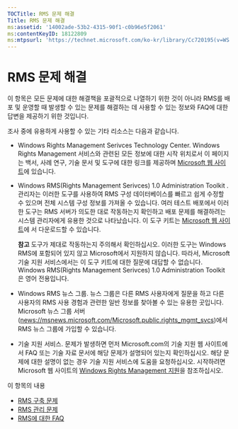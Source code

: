 ```yaml
---
TOCTitle: RMS 문제 해결
Title: RMS 문제 해결
ms:assetid: '14002ade-53b2-4315-90f1-c0b96e5f2061'
ms:contentKeyID: 18122809
ms:mtpsurl: 'https://technet.microsoft.com/ko-kr/library/Cc720195(v=WS.10)'
---
```


RMS 문제 해결
=============

이 항목은 모든 문제에 대한 해결책을 포괄적으로 나열하기 위한 것이 아니라 RMS를 배포 및 운영할 때 발생할 수 있는 문제를 해결하는 데 사용할 수 있는 정보와 FAQ에 대한 답변을 제공하기 위한 것입니다.

조사 중에 유용하게 사용할 수 있는 기타 리소스는 다음과 같습니다.

-   Windows Rights Management Serivces Technology Center. Windows Rights Management 서비스와 관련된 모든 정보에 대한 시작 위치로서 이 페이지는 백서, 사례 연구, 기술 문서 및 도구에 대한 링크를 제공하며 [Microsoft 웹 사이트](https://go.microsoft.com/fwlink/?linkid=26724)에 있습니다.
-   Windows RMS(Rights Management Serivces) 1.0 Administration Toolkit . 관리자는 이러한 도구를 사용하여 RMS 구성 데이터베이스를 빠르고 쉽게 수정할 수 있으며 전체 시스템 구성 정보를 가져올 수 있습니다. 여러 테스트 배포에서 이러한 도구는 RMS 서버가 의도한 대로 작동하는지 확인하고 배포 문제를 해결하려는 시스템 관리자에게 유용한 것으로 나타났습니다. 이 도구 키트는 [Microsoft 웹 사이트](https://go.microsoft.com/fwlink/?linkid=33841)에 서 다운로드할 수 있습니다.  

    **참고** 도구가 제대로 작동하는지 주의해서 확인하십시오. 이러한 도구는 Windows RMS에 포함되어 있지 않고 Microsoft에서 지원하지 않습니다. 따라서, Microsoft 기술 지원 서비스에서는 이 도구 키트에 대한 질문에 대답할 수 없습니다. Windows RMS(Rights Management Serivces) 1.0 Administration Toolkit은 영어 전용입니다.
-   Windows RMS 뉴스 그룹. 뉴스 그룹은 다른 RMS 사용자에게 질문을 하고 다른 사용자의 RMS 사용 경험과 관련한 일반 정보를 찾아볼 수 있는 유용한 곳입니다. Microsoft 뉴스 그룹 서버([news://msnews.microsoft.com/Microsoft.public.rights\_mgmt\_svcs]())에서 RMS 뉴스 그룹에 가입할 수 있습니다.
-   기술 지원 서비스. 문제가 발생하면 먼저 Microsoft.com의 기술 지원 웹 사이트에서 FAQ 또는 기술 자료 문서에 해당 문제가 설명되어 있는지 확인하십시오. 해당 문제에 대한 설명이 없는 경우 기술 지원 서비스에 도움을 요청하십시오. 시작하려면 Microsoft 웹 사이트의 [Windows Rights Management 지원](https://go.microsoft.com/fwlink/?linkid=33883)을 참조하십시오.

이 항목의 내용

-   [RMS 구축 문제](https://technet.microsoft.com/b0e6ef48-ab38-4426-be5b-811cf64c45c0)
-   [RMS 관리 문제](https://technet.microsoft.com/97013c08-d3fa-4ea0-8914-995b6c97f900)
-   [RMS에 대한 FAQ](https://technet.microsoft.com/0f14390c-8de5-4829-95af-87f48d13869c)
